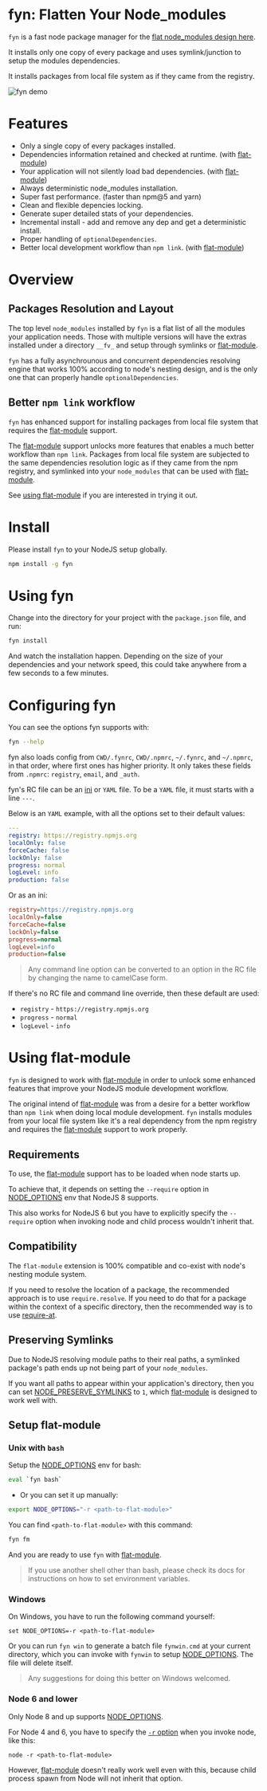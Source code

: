 # fyn: Flatten Your Node_modules

`fyn` is a fast node package manager for the [flat node_modules design here].

It installs only one copy of every package and uses symlink/junction to setup the modules dependencies.

It installs packages from local file system as if they came from the registry.

![fyn demo][fyn-image]

# Features

* Only a single copy of every packages installed.
* Dependencies information retained and checked at runtime. (with [flat-module])
* Your application will not silently load bad dependencies. (with [flat-module])
* Always deterministic node_modules installation.
* Super fast performance. (faster than npm@5 and yarn)
* Clean and flexible depencies locking.
* Generate super detailed stats of your dependencies.
* Incremental install - add and remove any dep and get a deterministic install.
* Proper handling of `optionalDependencies`.
* Better local development workflow than `npm link`. (with [flat-module])

# Overview

## Packages Resolution and Layout

The top level `node_modules` installed by `fyn` is a flat list of all the modules your application needs. Those with multiple versions will have the extras installed under a directory `__fv_` and setup through symlinks or [flat-module].

`fyn` has a fully asynchrounous and concurrent dependencies resolving engine that works 100% according to node's nesting design, and is the only one that can properly handle `optionalDependencies`.

## Better `npm link` workflow

`fyn` has enhanced support for installing packages from local file system that requires the [flat-module] support.

The [flat-module] support unlocks more features that enables a much better workflow than `npm link`. Packages from local file system are subjected to the same dependencies resolution logic as if they came from the npm registry, and symlinked into your `node_modules` that can be used with [flat-module].

See [using flat-module](#using-flat-module) if you are interested in trying it out.

# Install

Please install `fyn` to your NodeJS setup globally.

```bash
npm install -g fyn
```

# Using fyn

Change into the directory for your project with the `package.json` file, and run:

```bash
fyn install
```

And watch the installation happen. Depending on the size of your dependencies and your network speed, this could take anywhere from a few seconds to a few minutes.

# Configuring fyn

You can see the options fyn supports with:

```bash
fyn --help
```

fyn also loads config from `CWD/.fynrc`, `CWD/.npmrc`, `~/.fynrc`, and `~/.npmrc`, in that order, where first ones has higher priority. It only takes these fields from `.npmrc`: `registry`, `email`, and `_auth`.

fyn's RC file can be an [ini] or `YAML` file. To be a `YAML` file, it must starts with a line `---`.

Below is an `YAML` example, with all the options set to their default values:

```yaml
---
registry: https://registry.npmjs.org
localOnly: false
forceCache: false
lockOnly: false
progress: normal
logLevel: info
production: false
```

Or as an ini:

```ini
registry=https://registry.npmjs.org
localOnly=false
forceCache=false
lockOnly=false
progress=normal
logLevel=info
production=false
```

> Any command line option can be converted to an option in the RC file by changing the name to camelCase form.

If there's no RC file and command line override, then these default are used:

* `registry` - `https://registry.npmjs.org`
* `progress` - `normal`
* `logLevel` - `info`

# Using flat-module

`fyn` is designed to work with [flat-module] in order to unlock some enhanced features that improve your NodeJS module development workflow.

The original intend of [flat-module] was from a desire for a better workflow than `npm link` when doing local module development. `fyn` installs modules from your local file system like it's a real dependency from the npm registry and requires the [flat-module] support to work properly.

## Requirements

To use, the [flat-module] support has to be loaded when node starts up.

To achieve that, it depends on setting the `--require` option in [NODE_OPTIONS] env that NodeJS 8 supports.

This also works for NodeJS 6 but you have to explicitly specify the `--require` option when invoking node and child process wouldn't inherit that.

## Compatibility

The `flat-module` extension is 100% compatible and co-exist with node's nesting module system.

If you need to resolve the location of a package, the recommended approach is to use `require.resolve`. If you need to do that for a package within the context of a specific directory, then the recommended way is to use [require-at].

## Preserving Symlinks

Due to NodeJS resolving module paths to their real paths, a symlinked package's path ends up not being part of your `node_modules`.

If you want all paths to appear within your application's directory, then you can set [NODE_PRESERVE_SYMLINKS] to `1`, which [flat-module] is designed to work well with.

## Setup flat-module

### Unix with `bash`

Setup the [NODE_OPTIONS] env for bash:

```bash
eval `fyn bash`
```

* Or you can set it up manually:

```bash
export NODE_OPTIONS="-r <path-to-flat-module>"
```

You can find `<path-to-flat-module>` with this command:

```bash
fyn fm
```

And you are ready to use `fyn` with [flat-module].

> If you use another shell other than bash, please check its docs for instructions on how to set environment variables.

### Windows

On Windows, you have to run the following command yourself:

```batch
set NODE_OPTIONS=-r <path-to-flat-module>
```

Or you can run `fyn win` to generate a batch file `fynwin.cmd` at your current directory, which you can invoke with `fynwin` to setup [NODE_OPTIONS]. The file will delete itself.

> Any suggestions for doing this better on Windows welcomed.

### Node 6 and lower

Only Node 8 and up supports [NODE_OPTIONS].

For Node 4 and 6, you have to specify the [`-r` option] when you invoke node, like this:

```
node -r <path-to-flat-module>
```

However, [flat-module] doesn't really work well even with this, because child process spawn from Node will not inherit that option.

[flat-module]: https://github.com/jchip/node-flat-module
[flat node_modules design here]: https://github.com/jchip/node-flat-module
[node_options]: https://nodejs.org/dist/latest-v8.x/docs/api/cli.html#cli_node_options_options
[`-r` option]: https://nodejs.org/docs/latest-v6.x/api/cli.html#cli_r_require_module
[fyn-image]: ./images/fyn-demo.gif
[ini]: https://www.npmjs.com/package/ini
[node_preserve_symlinks]: https://nodejs.org/docs/latest-v8.x/api/cli.html#cli_node_preserve_symlinks_1
[require-at]: https://www.npmjs.com/package/require-at
